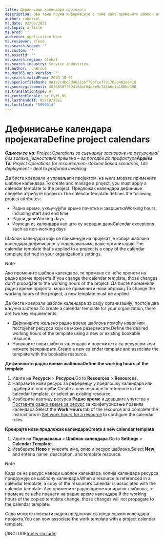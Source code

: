 ```yaml
---
title: Дефинисање календара пројеката
description: Ова тема пружа информације о томе како применити шаблон календара на пројекат за праћење распореда пројеката.
author: ruhercul
ms.date: 02/05/2021
ms.topic: article
ms.prod: ''
audience: Application User
ms.reviewer: kfend
ms.search.scope: ''
ms.custom: ''
ms.assetid: ''
ms.search.region: Global
ms.search.industry: Service industries
ms.author: ruhercul
ms.dyn365.ops.version: ''
ms.search.validFrom: 2020-10-01
ms.openlocfilehash: 0d1a2c4bd2d4022bbf79afcef79170eb482e6418
ms.sourcegitcommit: 40f68387f594180af64a5e5c748b6efa188bd300
ms.translationtype: HT
ms.contentlocale: sr-Cyrl-RS
ms.lasthandoff: 05/10/2021
ms.locfileid: "5999014"
---
```

# <a name="define-project-calendars"></a><span data-ttu-id="fba87-103">Дефинисање календара пројеката</span><span class="sxs-lookup"><span data-stu-id="fba87-103">Define project calendars</span></span>

<span data-ttu-id="fba87-104">_**Односи се на:** Project Operations за сценарије засноване на ресурсима/без залиха, једноставна примена – од погодбе до профактуре_</span><span class="sxs-lookup"><span data-stu-id="fba87-104">_**Applies To:** Project Operations for resource/non-stocked based scenarios, Lite deployment - deal to proforma invoicing_</span></span>

<span data-ttu-id="fba87-105">Да бисте креирали и управљали пројектом, на њега морате применити шаблон календара.</span><span class="sxs-lookup"><span data-stu-id="fba87-105">To create and manage a project, you must apply a calendar template to the project.</span></span> <span data-ttu-id="fba87-106">Предложак календара дефинише следеће атрибуте пројекта:</span><span class="sxs-lookup"><span data-stu-id="fba87-106">The calendar template defines the following project attributes:</span></span>

- <span data-ttu-id="fba87-107">Радно време, укључујући време почетка и завршетка</span><span class="sxs-lookup"><span data-stu-id="fba87-107">Working hours, including start and end time</span></span>
- <span data-ttu-id="fba87-108">Радни дани</span><span class="sxs-lookup"><span data-stu-id="fba87-108">Working days</span></span>
- <span data-ttu-id="fba87-109">Изузеци из календара као што су нерадни дани</span><span class="sxs-lookup"><span data-stu-id="fba87-109">Calendar exceptions such as non-working days</span></span>

<span data-ttu-id="fba87-110">Шаблон календара који се примењује на пројекат је копија шаблона календара дефинисаног у подешавањима ваше организације.</span><span class="sxs-lookup"><span data-stu-id="fba87-110">The calendar template that's applied to a project is a copy of the calendar template defined in your organization’s settings.</span></span>

> [!NOTE]
> <span data-ttu-id="fba87-111">Ако промените шаблон календара, те промене се неће пренети на радно време пројекта.</span><span class="sxs-lookup"><span data-stu-id="fba87-111">If you change the calendar template, those changes don't propagate to the working hours of the project.</span></span> <span data-ttu-id="fba87-112">Да бисте променили радно време пројекта, мора се применити нови образац.</span><span class="sxs-lookup"><span data-stu-id="fba87-112">To change the working hours of the project, a new template must be applied.</span></span>

<span data-ttu-id="fba87-113">Да бисте креирали шаблон календара за своју организацију, постоје два кључна захтева:</span><span class="sxs-lookup"><span data-stu-id="fba87-113">To create a calendar template for your organization, there are two key requirements:</span></span>

- <span data-ttu-id="fba87-114">Дефинишите жељено радно време шаблона помоћу новог или постојећег ресурса који се може резервисати.</span><span class="sxs-lookup"><span data-stu-id="fba87-114">Define the desired working hours of the template using a new or existing bookable resource.</span></span>
- <span data-ttu-id="fba87-115">Направите нови шаблон календара и повежите га са ресурсом који можете резервирати.</span><span class="sxs-lookup"><span data-stu-id="fba87-115">Create a new calendar template and associate the template with the bookable resource.</span></span>

<span data-ttu-id="fba87-116">**Дефинишите радно време шаблона**</span><span class="sxs-lookup"><span data-stu-id="fba87-116">**Define the working hours of the template**</span></span>

1. <span data-ttu-id="fba87-117">Идите на **Ресурси** \> **Ресурси**.</span><span class="sxs-lookup"><span data-stu-id="fba87-117">Go to **Resources** \> **Resources**.</span></span>
2. <span data-ttu-id="fba87-118">Направите нови ресурс за референцу у предлошку календара или одаберите постојећи.</span><span class="sxs-lookup"><span data-stu-id="fba87-118">Create a new resource to reference in the calendar template, or select an existing resource.</span></span>
3. <span data-ttu-id="fba87-119">Изаберите картицу ресурса **Радно време** и довршите упутства у [Поставите радно време за ресурс](/dynamics365/field-service/set-work-hours-resource.md) за конфигурисање правила календара.</span><span class="sxs-lookup"><span data-stu-id="fba87-119">Select the **Work Hours** tab of the resource and complete the instructions in [Set work hours for a resource](/dynamics365/field-service/set-work-hours-resource.md) to configure the calendar rules.</span></span>

<span data-ttu-id="fba87-120">**Креирајте нови предложак календара**</span><span class="sxs-lookup"><span data-stu-id="fba87-120">**Create a new calendar template**</span></span>

1. <span data-ttu-id="fba87-121">Идите на **Подешавања** \> **Шаблон календара**.</span><span class="sxs-lookup"><span data-stu-id="fba87-121">Go to **Settings** \> **Calendar Template**.</span></span>
2. <span data-ttu-id="fba87-122">Изаберите **Ново** и унесите име, опис и ресурс шаблона.</span><span class="sxs-lookup"><span data-stu-id="fba87-122">Select **New**, and enter a name, description, and template resource.</span></span>

> [!NOTE]
> <span data-ttu-id="fba87-123">Када се на ресурс наводи шаблон календара, копија календара ресурса придружује се шаблону календара.</span><span class="sxs-lookup"><span data-stu-id="fba87-123">When a resource is referenced in a calendar template, a copy of the resource’s calendar is associated with the calendar template.</span></span> <span data-ttu-id="fba87-124">Ако промените радно време копираног шаблона, те промене се неће пренети на радно време календара.</span><span class="sxs-lookup"><span data-stu-id="fba87-124">If the working hours of the copied template change, those changes will not propagate to the calendar template.</span></span>

<span data-ttu-id="fba87-125">Сада можете повезати радни предложак са предлошком календара пројекта.</span><span class="sxs-lookup"><span data-stu-id="fba87-125">You can now associate the work template with a project calendar template.</span></span>


[!INCLUDE[footer-include](../includes/footer-banner.md)]

